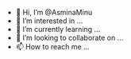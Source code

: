 - 👋 Hi, I’m @AsminaMinu
- 👀 I’m interested in ...
- 🌱 I’m currently learning ...
- 💞️ I’m looking to collaborate on ...
- 📫 How to reach me ...

<!---
AsminaMinu/AsminaMinu is a ✨ special ✨ repository because its `README.md` (this file) appears on your GitHub profile.
You can click the Preview link to take a look at your changes.
--->
